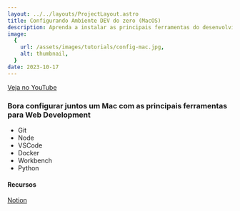 ```yaml
---
layout: ../../layouts/ProjectLayout.astro
title: Configurando Ambiente DEV do zero (MacOS)
description: Aprenda a instalar as principais ferramentas do desenvolvimento web
image:
  {
    url: /assets/images/tutorials/config-mac.jpg,
    alt: thumbnail,
  }
date: 2023-10-17
---
```


[Veja no YouTube](https://youtube.com/live/MlWWcodfvgY?feature=share)

### Bora configurar juntos um Mac com as principais ferramentas para Web Development

- Git
- Node
- VSCode
- Docker
- Workbench
- Python

#### Recursos

[Notion](https://quickest-weaver-2d9.notion.site/Configurar-Ambiente-DEV-Mac-OS-681779b334744f4486eb2c0d58b5c47a?pvs=4)
